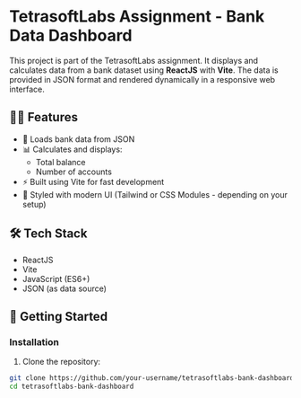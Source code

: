 # TetrasoftLabs Assignment - Bank Data Dashboard

This project is part of the TetrasoftLabs assignment. It displays and calculates data from a bank dataset using **ReactJS** with **Vite**. The data is provided in JSON format and rendered dynamically in a responsive web interface.

## 🧑‍💻 Features

- 📁 Loads bank data from JSON
- 📊 Calculates and displays:
  - Total balance
  - Number of accounts
- ⚡ Built using Vite for fast development
- 💅 Styled with modern UI (Tailwind or CSS Modules - depending on your setup)

## 🛠️ Tech Stack

- ReactJS
- Vite
- JavaScript (ES6+)
- JSON (as data source)
  
## 🚀 Getting Started

### Installation

1. Clone the repository:

```bash
git clone https://github.com/your-username/tetrasoftlabs-bank-dashboard.git
cd tetrasoftlabs-bank-dashboard
